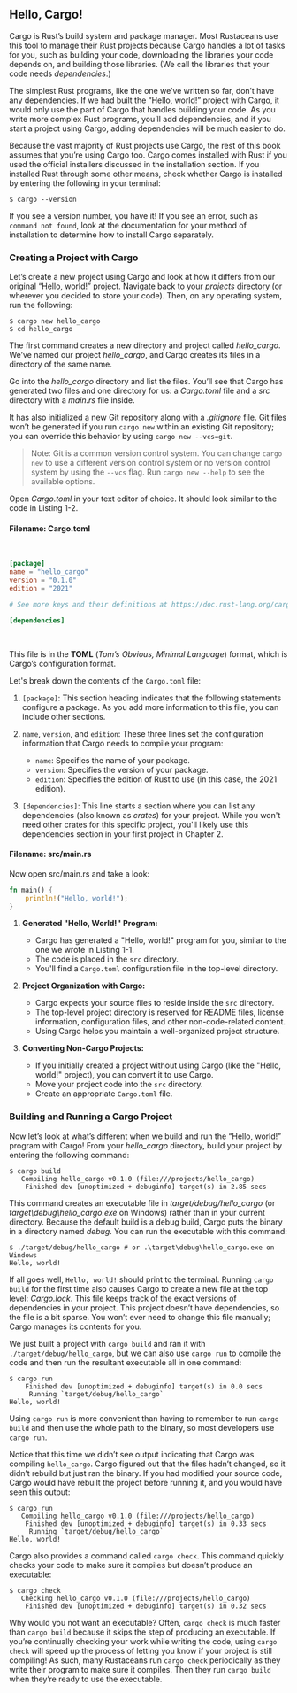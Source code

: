 ## Hello, Cargo!

Cargo is Rust’s build system and package manager. Most Rustaceans use this tool
to manage their Rust projects because Cargo handles a lot of tasks for you,
such as building your code, downloading the libraries your code depends on, and
building those libraries. (We call the libraries that your code needs
*dependencies*.)

The simplest Rust programs, like the one we’ve written so far, don’t have any
dependencies. If we had built the “Hello, world!” project with Cargo, it would
only use the part of Cargo that handles building your code. As you write more
complex Rust programs, you’ll add dependencies, and if you start a project
using Cargo, adding dependencies will be much easier to do.

Because the vast majority of Rust projects use Cargo, the rest of this book
assumes that you’re using Cargo too. Cargo comes installed with Rust if you
used the official installers discussed in the installation section. If you installed Rust
through some other means, check whether Cargo is installed by entering the
following in your terminal:

```console
$ cargo --version
```

If you see a version number, you have it! If you see an error, such as `command
not found`, look at the documentation for your method of installation to
determine how to install Cargo separately.

### Creating a Project with Cargo

Let’s create a new project using Cargo and look at how it differs from our
original “Hello, world!” project. Navigate back to your *projects* directory
(or wherever you decided to store your code). Then, on any operating system,
run the following:

```console
$ cargo new hello_cargo
$ cd hello_cargo
```

The first command creates a new directory and project called *hello_cargo*.
We’ve named our project *hello_cargo*, and Cargo creates its files in a
directory of the same name.

Go into the *hello_cargo* directory and list the files. You’ll see that Cargo
has generated two files and one directory for us: a *Cargo.toml* file and a
*src* directory with a *main.rs* file inside.

It has also initialized a new Git repository along with a *.gitignore* file.
Git files won’t be generated if you run `cargo new` within an existing Git
repository; you can override this behavior by using `cargo new --vcs=git`.

> Note: Git is a common version control system. You can change `cargo new` to
> use a different version control system or no version control system by using
> the `--vcs` flag. Run `cargo new --help` to see the available options.

Open *Cargo.toml* in your text editor of choice. It should look similar to the
code in Listing 1-2.

#### Filename: Cargo.toml

<Listing number="1-2" file-name="Cargo.toml" caption="Contents of *Cargo.toml* generated by `cargo new`">

```toml
[package]
name = "hello_cargo"
version = "0.1.0"
edition = "2021"

# See more keys and their definitions at https://doc.rust-lang.org/cargo/reference/manifest.html

[dependencies]
```

</Listing>

This file is in the **TOML** (*Tom’s Obvious, Minimal
Language*) format, which is Cargo’s configuration format.

Let's break down the contents of the `Cargo.toml` file:

1. `[package]`: This section heading indicates that the following statements configure a package. As you add more information to this file, you can include other sections.

2. `name`, `version`, and `edition`: These three lines set the configuration information that Cargo needs to compile your program:
   - `name`: Specifies the name of your package.
   - `version`: Specifies the version of your package.
   - `edition`: Specifies the edition of Rust to use (in this case, the 2021 edition).

3. `[dependencies]`: This line starts a section where you can list any dependencies (also known as *crates*) for your project. While you won't need other crates for this specific project, you'll likely use this dependencies section in your first project in Chapter 2.

#### Filename: src/main.rs

Now open src/main.rs and take a look:

```rust
fn main() {
    println!("Hello, world!");
}
```

1. **Generated "Hello, World!" Program:**
   - Cargo has generated a "Hello, world!" program for you, similar to the one we wrote in Listing 1-1.
   - The code is placed in the `src` directory.
   - You'll find a `Cargo.toml` configuration file in the top-level directory.

2. **Project Organization with Cargo:**
   - Cargo expects your source files to reside inside the `src` directory.
   - The top-level project directory is reserved for README files, license information, configuration files, and other non-code-related content.
   - Using Cargo helps you maintain a well-organized project structure.

3. **Converting Non-Cargo Projects:**
   - If you initially created a project without using Cargo (like the "Hello, world!" project), you can convert it to use Cargo.
   - Move your project code into the `src` directory.
   - Create an appropriate `Cargo.toml` file.

### Building and Running a Cargo Project

Now let’s look at what’s different when we build and run the “Hello, world!”
program with Cargo! From your *hello_cargo* directory, build your project by
entering the following command:

```console
$ cargo build
   Compiling hello_cargo v0.1.0 (file:///projects/hello_cargo)
    Finished dev [unoptimized + debuginfo] target(s) in 2.85 secs
```

This command creates an executable file in *target/debug/hello_cargo* (or
*target\debug\hello_cargo.exe* on Windows) rather than in your current
directory. Because the default build is a debug build, Cargo puts the binary in
a directory named *debug*. You can run the executable with this command:

```console
$ ./target/debug/hello_cargo # or .\target\debug\hello_cargo.exe on Windows
Hello, world!
```

If all goes well, `Hello, world!` should print to the terminal. Running `cargo
build` for the first time also causes Cargo to create a new file at the top
level: *Cargo.lock*. This file keeps track of the exact versions of
dependencies in your project. This project doesn’t have dependencies, so the
file is a bit sparse. You won’t ever need to change this file manually; Cargo
manages its contents for you.

We just built a project with `cargo build` and ran it with
`./target/debug/hello_cargo`, but we can also use `cargo run` to compile the
code and then run the resultant executable all in one command:

```console
$ cargo run
    Finished dev [unoptimized + debuginfo] target(s) in 0.0 secs
     Running `target/debug/hello_cargo`
Hello, world!
```

Using `cargo run` is more convenient than having to remember to run `cargo build` and then use the whole path to the binary, so most developers use `cargo
run`.

Notice that this time we didn’t see output indicating that Cargo was compiling
`hello_cargo`. Cargo figured out that the files hadn’t changed, so it didn’t
rebuild but just ran the binary. If you had modified your source code, Cargo
would have rebuilt the project before running it, and you would have seen this
output:

```console
$ cargo run
   Compiling hello_cargo v0.1.0 (file:///projects/hello_cargo)
    Finished dev [unoptimized + debuginfo] target(s) in 0.33 secs
     Running `target/debug/hello_cargo`
Hello, world!
```

Cargo also provides a command called `cargo check`. This command quickly checks
your code to make sure it compiles but doesn’t produce an executable:

```console
$ cargo check
   Checking hello_cargo v0.1.0 (file:///projects/hello_cargo)
    Finished dev [unoptimized + debuginfo] target(s) in 0.32 secs
```

Why would you not want an executable? Often, `cargo check` is much faster than
`cargo build` because it skips the step of producing an executable. If you’re
continually checking your work while writing the code, using `cargo check` will
speed up the process of letting you know if your project is still compiling! As
such, many Rustaceans run `cargo check` periodically as they write their
program to make sure it compiles. Then they run `cargo build` when they’re
ready to use the executable.
